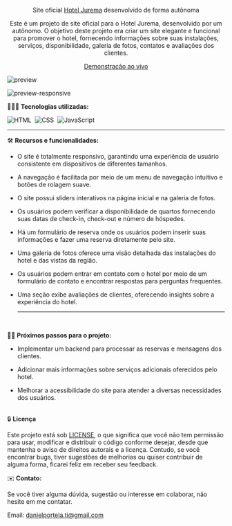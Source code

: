 <div align="center">

Site oficial <a href="https://juremahotel.netlify.app/">Hotel Jurema</a> desenvolvido de forma autônoma

<p>Este é um projeto de site oficial para o Hotel Jurema, desenvolvido por um autônomo. O objetivo deste projeto era criar um site elegante e funcional para promover o hotel, fornecendo informações sobre suas instalações, serviços, disponibilidade, galeria de fotos, contatos e avaliações dos clientes.</p>

<a href="https://juremahotel.netlify.app/">Demonstração ao vivo</a>
</div>

![preview](https://github.com/daniel-portela/Hotel-Jurema-website/assets/110783805/e294ab8c-f456-4492-8693-4c0eded93e8a)

![preview-responsive](https://github.com/daniel-portela/Hotel-Jurema-website/assets/110783805/5e196249-dbbe-44ae-a83e-0a08949b90c7)

👨🏼‍💻 <b>Tecnologias utilizadas:</b>

![HTML](https://img.shields.io/badge/-HTML-0D1117?style=for-the-badge&logo=html5&labelColor=0D1117)&nbsp;
![CSS](https://img.shields.io/badge/-CSS-0D1117?style=for-the-badge&logo=CSS3&logoColor=blue&labelColor=0D1117)&nbsp;
![JavaScript](https://img.shields.io/badge/-javascript-0D1117?style=for-the-badge&logo=javascript&logoColor=yellow&labelColor=0D1117)&nbsp;<hr>

🛠️ <b>Recursos e funcionalidades:</b>

- O site é totalmente responsivo, garantindo uma experiência de usuário consistente em dispositivos de diferentes tamanhos. 

- A navegação é facilitada por meio de um menu de navegação intuitivo e botões de rolagem suave. 

- O site possui sliders interativos na página inicial e na galeria de fotos. 

- Os usuários podem verificar a disponibilidade de quartos fornecendo suas datas de check-in, check-out e número de hóspedes.

- Há um formulário de reserva onde os usuários podem inserir suas informações e fazer uma reserva diretamente pelo site.
 
- Uma galeria de fotos oferece uma visão detalhada das instalações do hotel e das vistas da região.

- Os usuários podem entrar em contato com o hotel por meio de um formulário de contato e encontrar respostas para perguntas frequentes.

- Uma seção exibe avaliações de clientes, oferecendo insights sobre a experiência do hotel.<hr><br>

🕵🏻 <b>Próximos passos para o projeto:</b>

- Implementar um backend para processar as reservas e mensagens dos clientes.

- Adicionar mais informações sobre serviços adicionais oferecidos pelo hotel.

- Melhorar a acessibilidade do site para atender a diversas necessidades dos usuários.</br></br>

🔒 <b>Licença</b><BR>

Este projeto está sob [LICENSE](LICENSE), o que significa que você não tem permissão para usar, modificar e distribuir o código conforme desejar, desde que mantenha o aviso de direitos autorais e a licença. Contudo, se você encontrar bugs, tiver sugestões de melhorias ou quiser contribuir de alguma forma, ficarei feliz em receber seu feedback.

✉️ <b>Contato:</b>

Se você tiver alguma dúvida, sugestão ou interesse em colaborar, não hesite em me contatar.

Email: <a href="mailto:danielportela.ti@gmail.com">danielportela.ti@gmail.com</a> 
